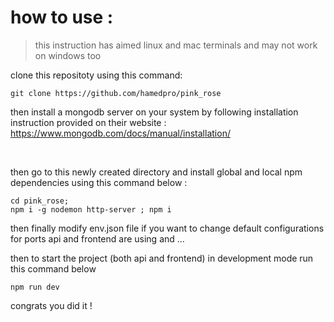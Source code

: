# how to use :
> this instruction has aimed linux and mac terminals and may not work on windows too 

clone this repositoty using this command:
```
git clone https://github.com/hamedpro/pink_rose
```

then install a mongodb server on your system by following installation instruction provided on their website :
https://www.mongodb.com/docs/manual/installation/
 
<br />

then go to this newly created directory and install global and local npm dependencies using this command below :

```
cd pink_rose;
npm i -g nodemon http-server ; npm i
```
then finally modify env.json file if you want to change default configurations for ports api and frontend are using and ...

then to start the project (both api and frontend) in development mode run this command below 

```
npm run dev
```

congrats you did it !